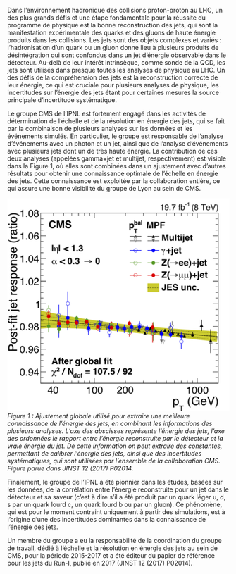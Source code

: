 Dans l’environnement hadronique des collisions proton-proton au LHC, un des plus grands défis et une étape fondamentale pour la réussite du programme de physique est la bonne reconstruction des jets, qui sont la manifestation expérimentale des quarks et des gluons de haute énergie produits dans les collisions. Les jets sont des objets complexes et variés : l’hadronisation d’un quark ou un gluon donne lieu à plusieurs produits de désintégration qui sont confondus dans un jet d’énergie observable dans le détecteur. Au-delà de leur intérêt intrinsèque, comme sonde de la QCD, les jets sont utilisés dans presque toutes les analyses de physique au LHC. Un des défis de la compréhension des jets est la reconstruction correcte de leur énergie, ce qui est cruciale pour plusieurs analyses de physique, les incertitudes sur l’énergie des jets étant pour certaines mesures la source principale d’incertitude systématique. 


Le groupe CMS de l’IPNL est fortement engagé dans les activités de détermination de l’échelle et de la résolution en énergie des jets, qui se fait par la combinaison de plusieurs analyses sur les données et les événements simulés. En particulier, le groupe est responsable de l’analyse d’événements avec un photon et un jet, ainsi que de l’analyse d’événements avec plusieurs jets dont un de très haute énergie.
La contribution de ces deux analyses (appelées gamma+jet et multijet, respectivement) est visible dans la Figure 1, où elles sont combinées dans un ajustement avec d’autres résultats pour obtenir une connaissance optimale de l’échelle en énergie des jets. Cette connaissance est exploitée par la collaboration entière, ce qui assure une bonne visibilité du groupe de Lyon au sein de CMS.  

![Figures/jets/JEC_globalfit](Figures/jets/JEC_globalfit.png)
*Figure 1 : Ajustement globale utilisé pour extraire une meilleure connaissance de l’énergie des jets, en combinant les informations des plusieurs analyses. L’axe des abscisses représente l’énergie des jets, l’axe des ordonnées le rapport entre l’énergie reconstruite par le détecteur et la vraie énergie du jet. De cette information on peut extraire des constantes, permettant de calibrer l’énergie des jets, ainsi que des incertitudes systématiques, qui sont utilisées par l’ensemble de la collaboration CMS. Figure parue dans JINST 12 (2017) P02014.*


Finalement, le groupe de l’IPNL a été pionnier dans les études, basées sur les données, de la corrélation entre l’énergie reconstruite pour un jet dans le détecteur et sa saveur (c’est à dire s’il a été produit par un quark léger u, d, s par un quark lourd c, un quark lourd b ou par un gluon).  Ce phénomène, qui est pour le moment contraint uniquement à partir des simulations, est à l’origine d’une des incertitudes dominantes dans la connaissance de l’énergie des jets.

 Un membre du groupe a eu la responsabilité de la coordination du groupe de travail, dédié à l’échelle et la résolution en énergie des jets au sein de CMS, pour la période 2015-2017 et a été éditeur du papier de référence pour les jets du Run-I, publié en 2017 (JINST 12 (2017) P02014). 
